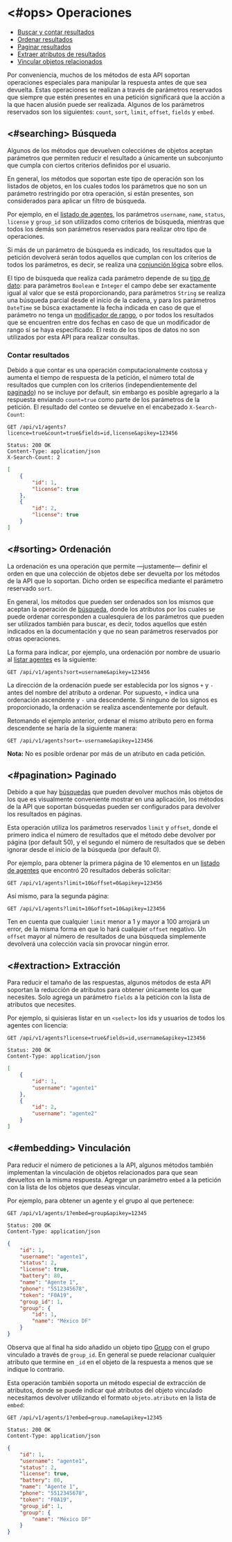 <#ops>
Operaciones
===========

- [Buscar y contar resultados](#searching)
- [Ordenar resultados](#sorting)
- [Paginar resultados](#pagination)
- [Extraer atributos de resultados](#extraction)
- [Vincular objetos relacionados](#embedding)

Por conveniencia, muchos de los métodos de esta API soportan operaciones especiales para manipular la respuesta antes de que sea devuelta. Estas operaciones se realizan a través de parámetros reservados que siempre que estén presentes en una petición significará que la acción a la que hacen alusión puede ser realizada. Algunos de los parámetros reservados son los siguientes: `count`, `sort`, `limit`, `offset`, `fields` y `embed`.

<#searching>
Búsqueda
--------

Algunos de los métodos que devuelven colecciónes de objetos aceptan parámetros que permiten reducir el resultado a únicamente un subconjunto que cumpla con ciertos criterios definidos por el usuario.

En general, los métodos que soportan este tipo de operación son los listados de objetos, en los cuales todos los parámetros que no son un parámetro restringido por otra operación, si están presentes, son considerados para aplicar un filtro de búsqueda.

Por ejemplo, en el [listado de agentes](#agents-list), los parámetros `username`, `name`, `status`, `license` y `group_id` son utilizados como criterios de búsqueda, mientras que todos los demás son parámetros reservados para realizar otro tipo de operaciones.

Si más de un parámetro de búsqueda es indicado, los resultados que la petición devolverá serán todos aquellos que cumplan con los criterios de todos los parámetros, es decir, se realiza una [conjunción lógica](http://es.wikipedia.org/wiki/Puerta_AND) sobre ellos.

El tipo de búsqueda que realiza cada parámetro depende de su [tipo de dato](#data-types): para parámetros `Boolean` e `Integer` el campo debe ser exactamente igual al valor que se está proporcionando, para parámetros `String` se realiza una búsqueda parcial desde el inicio de la cadena, y para los parámetros `DateTime` se búsca exactamente la fecha indicada en caso de que el parámetro no tenga un [modificador de rango](#type-datetime), o por todos los resultados que se encuentren entre dos fechas en caso de que un modificador de rango sí se haya especificado. El resto de los tipos de datos no son utilizados por esta API para realizar consultas.

### Contar resultados

Debido a que contar es una operación computacionalmente costosa y aumenta el tiempo de respuesta de la petición, el número total de resultados que cumplen con los criterios (independientemente del [paginado][]) no se incluye por default, sin embargo es posible agregarlo a la respuesta enviando `count=true` como parte de los parámetros de la petición. El resultado del conteo se devuelve en el encabezado `X-Search-Count`:

	GET /api/v1/agents?licence=true&count=true&fields=id,license&apikey=123456

```headers
Status: 200 OK
Content-Type: application/json
X-Search-Count: 2
```

```json
[
	{
		"id": 1,
		"license": true
	},
	{
		"id": 2,
		"license": true
	}
]
```

<#sorting>
Ordenación
----------

La ordenación es una operación que permite —justamente— definir el orden en que una colección de objetos debe ser devuelta por los métodos de la API que lo soportan. Dicho orden se especifica mediante el parámetro reservado `sort`.

En general, los métodos que pueden ser ordenados son los mismos que aceptan la operación de [búsqueda][], donde los atributos por los cuales se puede ordenar corresponden a cualesquiera de los parámetros que pueden ser utilizados también para buscar, es decir, todos aquellos que estén indicados en la documentación y que no sean parámetros reservados por otras operaciones.

La forma para indicar, por ejemplo, una ordenación por nombre de usuario al [listar agentes](#agents-list) es la siguiente:

	GET /api/v1/agents?sort=username&apikey=123456

La dirección de la ordenación puede ser establecida por los signos `+` y `-` antes del nombre del atributo a ordenar. Por supuesto, `+` indica una ordenación ascendente y `-` una descendente. Si ninguno de los signos es proporcionado, la ordenación se realiza ascendentemente por default.

Retomando el ejemplo anterior, ordenar el mismo atributo pero en forma descendente se haría de la siguiente manera:

	GET /api/v1/agents?sort=-username&apikey=123456

**Nota:** No es posible ordenar por más de un atributo en cada petición.

<#pagination>
Paginado
--------

Debido a que hay [búsquedas](#searching) que pueden devolver muchos más objetos de los que es visualmente conveniente mostrar en una aplicación, los métodos de la API que soportan búsquedas pueden ser configurados para devolver los resultados en páginas.

Esta operación utiliza los parámetros reservados `limit` y `offset`, donde el primero indica el número de resultados que el método debe devolver por página (por default 50), y el segundo el número de resultados que se deben ignorar desde el inicio de la búsqueda (por default 0).

Por ejemplo, para obtener la primera página de 10 elementos en un [listado de agentes](#agents-list) que encontró 20 resultados deberás solicitar:

	GET /api/v1/agents?limit=10&offset=0&apikey=123456

Así mismo, para la segunda página:

	GET /api/v1/agents?limit=10&offset=10&apikey=123456

Ten en cuenta que cualquier `limit` menor a 1 y mayor a 100 arrojará un error, de la misma forma en que lo hará cualquier `offset` negativo. Un `offset` mayor al número de resultados de una búsqueda simplemente devolverá una colección vacía sin provocar ningún error.

<#extraction>
Extracción
----------

Para reducir el tamaño de las respuestas, algunos métodos de esta API soportan la reducción de atributos para obtener únicamente los que necesites. Solo agrega un parámetro `fields` a la petición con la lista de atributos que necesites.

Por ejemplo, si quisieras listar en un `<select>` los ids y usuarios de todos los agentes con licencia:

	GET /api/v1/agents?license=true&fields=id,username&apikey=123456

```headers
Status: 200 OK
Content-Type: application/json
```

```json
[
	{
		"id": 1,
		"username": "agente1"
	},
	{
		"id": 2,
		"username": "agente2"
	}
]
```

<#embedding>
Vinculación
-----------

Para reducir el número de peticiones a la API, algunos métodos también implementan la vinculación de objetos relacionados para que sean devueltos en la misma respuesta. Agregar un parámetro `embed` a la petición con la lista de los objetos que deseas vincular.

Por ejemplo, para obtener un agente y el grupo al que pertenece:

	GET /api/v1/agents/1?embed=group&apikey=12345

```headers
Status: 200 OK
Content-Type: application/json
```

```json
{
	"id": 1,
	"username": "agente1",
	"status": 2,
	"license": true,
	"battery": 80,
	"name": "Agente 1",
	"phone": "5512345678",
	"token": "F0A19",
	"group_id": 1,
	"group": {
		"id": 1,
		"name": "México DF"
	}
}
```

Observa que al final ha sido añadido un objeto tipo [Grupo][] con el grupo vinculado a través de `group_id`. En general se puede relacionar cualquier atributo que termine en `_id` en el objeto de la respuesta a menos que se indique lo contrario.

Esta operación también soporta un método especial de extracción de atributos, donde se puede indicar qué atributos del objeto vinculado necesitamos devolver utilizando el formato `objeto.atributo` en la lista de `embed`:

	GET /api/v1/agents/1?embed=group.name&apikey=12345

```headers
Status: 200 OK
Content-Type: application/json
```

```json
{
	"id": 1,
	"username": "agente1",
	"status": 2,
	"license": true,
	"battery": 80,
	"name": "Agente 1",
	"phone": "5512345678",
	"token": "F0A19",
	"group_id": 1,
	"group": {
		"name": "México DF"
	}
}
```

[Peticiones]: /API/peticiones
[Respuestas]: /API/respuestas
[Operaciones]: /API/operaciones
[Visitas]: /API/visitas
[Agentes]: /API/agentes
[Admins]: /API/admins
[Grupos]: /API/grupos
[Auxiliares]: /API/auxiliares
[Cookbook]: /API/cookbook

[Agente]: /API/agentes
[Admin]: /API/admins
[Grupo]: /API/grupos
[Form]: /API/#forms
[Alarma]: /API/#alarms
[Reporte]: /API/auxiliares#reports
[Visita]: /API/visitas
[Upload]: /API/auxiliares#uploads
[Extradata]: /API/auxiliares#extradata
[Feedback]: /API/auxiliares#feedbacks
[Location]: /API/auxiliares#locations
[Reporte]: /API/auxiliares#reports
[DelayedJob]: /API/auxiliares#jobs

[ISO 8601]: http://es.wikipedia.org/wiki/ISO_8601

[búsqueda]: /API/operaciones#searching
[ordenación]: /API/operaciones#sorting
[paginado]: /API/operaciones#pagination
[extracción]: /API/operaciones#extraction
[vinculación]: /API/operaciones#embedding
